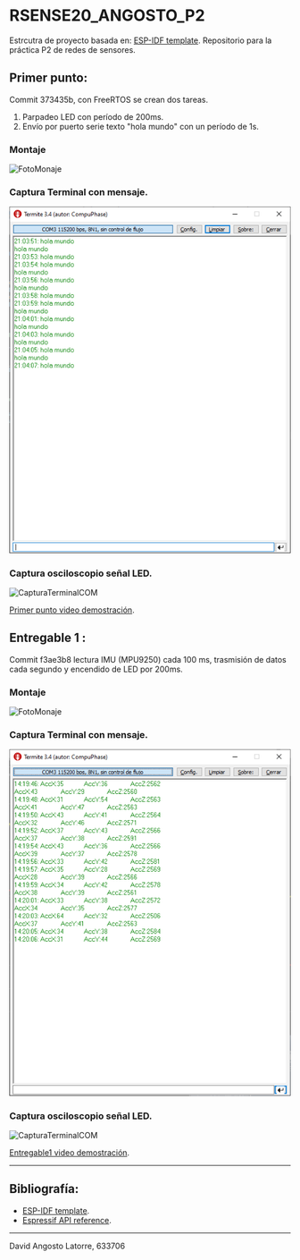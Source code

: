 # RSENSE20_ANGOSTO_P2

Estrcutra de proyecto basada en: [ESP-IDF template](https://github.com/espressif/esp-idf-template).
Repositorio para la práctica P2 de redes de sensores.

## Primer punto:
Commit 373435b, con FreeRTOS se crean dos tareas.
1. Parpadeo LED con período de 200ms.
2. Envío por puerto serie texto "hola mundo" con un período de 1s.
### Montaje
![FotoMonaje](./documentation/PrimerPunto_FotoMontaje.png)

### Captura Terminal con mensaje.
![CapturaTerminalCOM](./documentation/PrimerPunto_TerminalCOM.png)

### Captura osciloscopio señal LED.
![CapturaTerminalCOM](./documentation/PrimerPunto_SeñalLED.png)

[Primer punto video demostración](https://vimeo.com/529930490).

## Entregable 1 :
Commit f3ae3b8 lectura IMU (MPU9250) cada 100 ms, trasmisión de datos cada segundo y encendido de LED por 200ms.

### Montaje
![FotoMonaje](./documentation/Entregable1_FotoMontaje.png)

### Captura Terminal con mensaje.
![CapturaTerminalCOM](./documentation/Entregable1_TerminalCOM.png)

### Captura osciloscopio señal LED.
![CapturaTerminalCOM](./documentation/Entregable1_Señales.png)

[Entregable1 video demostración](https://vimeo.com/526973582).

---
## Bibliografía:
* [ESP-IDF template](https://github.com/espressif/esp-idf-template).
* [Espressif API reference](https://docs.espressif.com/projects/esp-idf/en/latest/esp32/api-reference/index.html).
---
David Angosto Latorre, 633706
